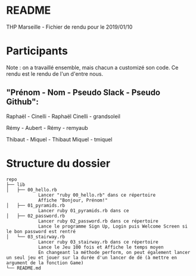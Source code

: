 README
======

THP Marseille - Fichier de rendu pour le 2019/01/10

Participants 
==========

Note : on a travaillé ensemble, mais chacun a customizé son code.
Ce rendu est le rendu de l'un d'entre nous.

"Prénom - Nom - Pseudo Slack - Pseudo Github":
--------------------------------------------

Raphaël - Cinelli - Raphaël Cinelli - grandsoleil

Rémy - Aubert - Rémy - remyaub  

Thibaut - Miquel - Thibaut Miquel - tmiquel

Structure du dossier 
==========

	repo
	├── lib
	│   ├── 00_hello.rb
				Lancer "ruby 00_hello.rb" dans ce répertoire
				Affiche "Bonjour, Prénom!"
	│   ├── 01_pyramids.rb
				Lancer ruby 01_pyramids.rb dans ce
	│   ├── 02_password.rb
				Lancer ruby 02_password.rb dans ce répertoire
				Lance le programme Sign Up, Login puis Welcome Screen si le bon password est rentré
	│   └── 03_stairway.rb
				Lancer ruby 03_stairway.rb dans ce répertoire
				Lance le Jeu 100 fois et Affiche le temps moyen 
				En changeant la méthode perform, on peut également lancer un seul jeu et jouer sur la durée d'un lancer de dé (à mettre en argument de la fonction Game)
	└── README.md
